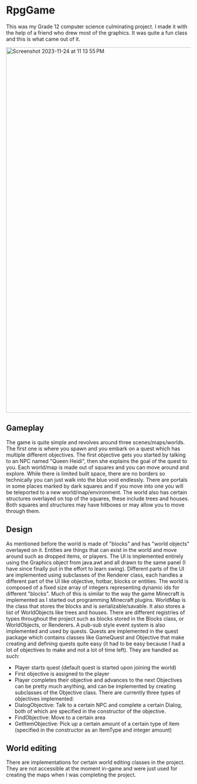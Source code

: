 # RpgGame

This was my Grade 12 computer science culminating project. I made it with the help of a friend who
drew most of the graphics. It was quite a fun class and this is what came out of it.

<img width="995" alt="Screenshot 2023-11-24 at 11 13 55 PM" src="https://github.com/mattlack15/RpgGame/assets/53711531/07bd6885-e5fa-401a-8fb6-0ef1596c8511">

## Gameplay
The game is quite simple and revolves around three scenes/maps/worlds. The first one is where you spawn and you embark on a quest which has multiple different objectives.
The first objective gets you started by talking to an NPC named "Queen Heidi", then she explains the goal of the quest to you. Each world/map is made out of squares and you can move around and explore.
While there is limited built space, there are no borders so technically you can just walk into the blue void endlessly. There are portals in some places marked by dark squares and if you move
into one you will be teleported to a new world/map/environment. The world also has certain structures overlayed on top of the squares, these include trees and houses. Both squares and structures
may have hitboxes or may allow you to move through them.

## Design
As mentioned before the world is made of "blocks" and has "world objects" overlayed on it. Entities are things that can exist in the world and move around such as dropped items, or players.
The UI is implemented entirely using the Graphics object from java.awt and all drawn to the same panel (I have since finally put in the effort to learn swing). Different parts of
the UI are implemented using subclasses of the Renderer class, each handles a different part of the UI like objective, hotbar, blocks or entities. The world is composed of a
fixed size array of integers representing dynamic ids for different "blocks". Much of this is similar to the way the game Minecraft is implemented as I started out programming Minecraft plugins.
WorldMap is the class that stores the blocks and is serializable/savable. It also stores a list of WorldObjects like trees and houses. There are different registries of types throughout the project
such as blocks stored in the Blocks class, or WorldObjects, or Renderers. A pub-sub style event system is also implemented and used by quests. Quests are implemented in the quest package which
contains classes like GameQuest and Objective that make creating and defining quests quite easy (it had to be easy because I had a lot of objectives to make and not a lot of time left). They are handled
as such:
- Player starts quest (default quest is started upon joining the world)
- First objective is assigned to the player
- Player completes their objective and advances to the next
Objectives can be pretty much anything, and can be implemented by creating subclasses of the Objective class. There are currently three types of objectives implemented:
- DialogObjective: Talk to a certain NPC and complete a certain Dialog, both of which are specified in the constructor of the objective.
- FindObjective: Move to a certain area
- GetItemObjective: Pick up a certain amount of a certain type of item (specified in the constructor as an ItemType and integer amount)

## World editing
There are implementations for certain world editing classes in the project. They are not accessible at the moment in-game and were just used for creating the maps when I was
completing the project.
